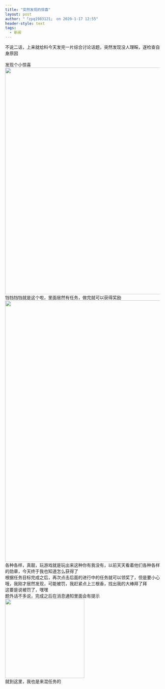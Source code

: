 ```yaml
---
title: "突然发现的惊喜"
layout: post
author: "「zpq1983121」 on 2020-1-17 12:55"
header-style: text
tags:
  - 新闻
---
```


<head></head>
<body>
  不说二话，上来就给料今天发完一片综合讨论话题，突然发现没人理睬，遂检查自身原因
 <br> 
 <br> 发现个小惊喜
 <br> 
 <ignore_js_op> 
  <img aid="1327692" src="https://bbs.boniu123.cc/data/attachment/forum/202001/16/160429a3w6rjrjrunpnwji.jpg" zoomfile="data/attachment/forum/202001/16/160429a3w6rjrjrunpnwji.jpg" file="data/attachment/forum/202001/16/160429a3w6rjrjrunpnwji.jpg" width="737" inpost="1"> 
  <div class="tip tip_4 aimg_tip" id="aimg_1327692_menu" style="position: absolute; display: none" disautofocus="true"> 
   <div class="xs0"> 
    <p><strong>photo_2020-01-16_15-58-28.jpg</strong> <em class="xg1">(34.3 KB, 下载次数: 0)</em></p> 
    <p> <a href="forum.php?mod=attachment&amp;aid=MTMyNzY5Mnw3ZWRhMjdkYXwxNTc5MjU2NjczfDB8NTUyNTQy&amp;nothumb=yes" target="_blank">下载附件</a> &nbsp;<a href="javascript:;" onclick="showWindow(this.id, this.getAttribute('url'), 'get', 0);" id="savephoto_1327692" url="home.php?mod=spacecp&amp;ac=album&amp;op=saveforumphoto&amp;aid=1327692&amp;handlekey=savephoto_1327692">保存到相册</a> </p> 
    <p class="xg1 y"><span title="2020-1-16 16:04">昨天&nbsp;16:04</span> 上传</p> 
   </div> 
   <div class="tip_horn"></div> 
  </div> 
 </ignore_js_op> 
 <br> 铛铛铛铛就是这个啦，里面居然有任务，做完就可以获得奖励
 <br> 
 <ignore_js_op> 
  <img aid="1327695" src="https://bbs.boniu123.cc/data/attachment/forum/202001/16/160718z7ylk942uwkkyiic.jpg" zoomfile="data/attachment/forum/202001/16/160718z7ylk942uwkkyiic.jpg" file="data/attachment/forum/202001/16/160718z7ylk942uwkkyiic.jpg" width="850" inpost="1"> 
  <div class="tip tip_4 aimg_tip" id="aimg_1327695_menu" style="position: absolute; display: none" disautofocus="true"> 
   <div class="xs0"> 
    <p><strong>photo_2020-01-16_15-58-23.jpg</strong> <em class="xg1">(140.27 KB, 下载次数: 0)</em></p> 
    <p> <a href="forum.php?mod=attachment&amp;aid=MTMyNzY5NXxlMGY0ZjBmN3wxNTc5MjU2NjczfDB8NTUyNTQy&amp;nothumb=yes" target="_blank">下载附件</a> &nbsp;<a href="javascript:;" onclick="showWindow(this.id, this.getAttribute('url'), 'get', 0);" id="savephoto_1327695" url="home.php?mod=spacecp&amp;ac=album&amp;op=saveforumphoto&amp;aid=1327695&amp;handlekey=savephoto_1327695">保存到相册</a> </p> 
    <p class="xg1 y"><span title="2020-1-16 16:07">昨天&nbsp;16:07</span> 上传</p> 
   </div> 
   <div class="tip_horn"></div> 
  </div> 
 </ignore_js_op> 
 <br> 各种各样，真靓，玩游戏就是玩出来这种你有我没有，以前天天看着他们各种各样的勋章，今天终于我也知道怎么获得了
 <br> 根据任务目标完成之后，再次点击后面的进行中的任务就可以领奖了，但是要小心哦，我刚才居然发现，可能被罚，我赶紧点上三根香，找出我的大棒拜了拜
 <br> 这要是说被罚了，嘿嘿
 <br> 题外话不多说，完成之后在消息通知里面会有提示 
 <ignore_js_op> 
  <img aid="1327696" src="https://bbs.boniu123.cc/data/attachment/forum/202001/16/160719rn5c4s769zc731cs.jpg" zoomfile="data/attachment/forum/202001/16/160719rn5c4s769zc731cs.jpg" file="data/attachment/forum/202001/16/160719rn5c4s769zc731cs.jpg" width="258" inpost="1"> 
  <div class="tip tip_4 aimg_tip" id="aimg_1327696_menu" style="position: absolute; display: none" disautofocus="true"> 
   <div class="xs0"> 
    <p><strong>photo_2020-01-16_16-00-27.jpg</strong> <em class="xg1">(12.97 KB, 下载次数: 0)</em></p> 
    <p> <a href="forum.php?mod=attachment&amp;aid=MTMyNzY5NnwzN2ZhMTVmNnwxNTc5MjU2NjczfDB8NTUyNTQy&amp;nothumb=yes" target="_blank">下载附件</a> &nbsp;<a href="javascript:;" onclick="showWindow(this.id, this.getAttribute('url'), 'get', 0);" id="savephoto_1327696" url="home.php?mod=spacecp&amp;ac=album&amp;op=saveforumphoto&amp;aid=1327696&amp;handlekey=savephoto_1327696">保存到相册</a> </p> 
    <p class="xg1 y"><span title="2020-1-16 16:07">昨天&nbsp;16:07</span> 上传</p> 
   </div> 
   <div class="tip_horn"></div> 
  </div> 
 </ignore_js_op> 
 <br> 就到这里，我也是来混任务的
 <br>
</body>


